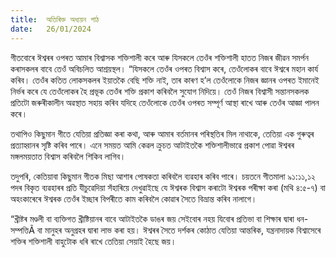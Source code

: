 ```yaml
---
title:  অতিৰিক্ত অধ্যয়ন পাঠ
date:   26/01/2024
---
```


গীতবোৰে ঈশ্বৰৰ ওপৰত আমাৰ বিশ্বাসক শক্তিশালী কৰে আৰু যিসকলে তেওঁৰ শক্তিশালী হাতত নিজৰ জীৱন সমৰ্পন কৰাসকলৰ বাবে তেওঁ অবিচলিত আশ্ৰয়স্থল। “যিসকলে তেওঁৰ ওপৰত বিশ্বাস কৰে, তেওঁলোকৰ বাবে ঈশ্বৰে মহান কাৰ্য কৰিব। তেওঁৰ কতিত লোকসকলৰ ইয়াতকৈ বেছি শক্তি নাই, তাৰ কাৰণ হ’ল তেওঁলোকে নিজৰ জ্ঞানৰ ওপৰত ইমানেই নিৰ্ভৰ কৰে যে তেওঁলোকৰ হৈ প্ৰভূক তেওঁৰ শক্তি প্ৰকাশ কৰিবলৈ সুযোগ নিদিয়ে। তেওঁ নিজৰ বিশ্বাসী সন্তানসকলক প্ৰতিটো জৰুৰীকালীন অৱস্থাত সহায় কৰিব যদিহে তেওঁলোকে তেওঁৰ ওপৰত সম্পূৰ্ণ আস্থা ৰাখে আৰু তেওঁৰ আজ্ঞা পালন কৰে।

তথাপিও কিছুমান গীতে যেতিয়া প্ৰতিজ্ঞা কৰা কথা, আৰু আমাৰ বৰ্তমানৰ পৰিস্থতিৰ মিল নাথাকে, তেতিয়া এক গুৰুত্বৰ প্ৰত্যাহ্বানৰ সৃষ্টি কৰিব পাৰে। এনে সময়ত আমি কেৱল ক্ৰুচত আটাইতকৈ শক্তিশালীভাৱে প্ৰকাশ পোৱা ঈশ্বৰৰ মঙ্গলময়তাত বিশ্বাস কৰিবলৈ শিকিব লাগিব।

তদুপৰি, কেতিয়াবা কিছুমান গীতক মিছা আশাৰ পোষকতা কৰিবলৈ ব্যৱহাৰ কৰিব পাৰে। চয়তনে গীতমালা ৯১:১১,১২ পদৰ বিকৃত ব্যৱহাৰৰ প্ৰতি যীচুৱেদিয়া সঁহাৰিয়ে দেখুৱাইছে যে ঈশ্বৰক বিশ্বাস কৰাটো ঈশ্বৰক পৰীক্ষা কৰা (মথি ৪:৫-৭) বা অহংকাৰেৰে ঈশ্বৰক তেওঁৰ ইচ্ছাৰ বিপৰীতে কাম কৰিবলৈ কোৱাৰ সৈতে বিভ্ৰান্ত কৰিব নালাগে।

“খ্ৰীষ্টৰ মণ্ডলী বা ব্যক্তিগত খ্ৰীষ্টিয়ানৰ বাবে আটাইতকৈ ডাঙৰ জয় সেইবোৰ নহয় যিবোৰ প্ৰতিভা বা শিক্ষাৰ দ্বাৰা ধন-সম্পত্তিÃ বা মানুহৰ অনুগ্ৰহৰ দ্বাৰা লাভ কৰা হয়। ঈশ্বৰৰ সৈতে দৰ্শকৰ কোঠাত যেতিয়া আন্তৰিক, যন্ত্ৰনাদায়ক বিশ্বাসেৰে শক্তিৰ শক্তিশালী বাহুটোক ধৰি ৰাখে তেতিয়া সেয়াই হৈছে জয়।